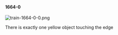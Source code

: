 #### 1664-0
![train-1664-0-0.png](https://github.com/lil-lab/nlvr/raw/master/nlvr/train/images/23/train-1664-0-0.png "train-1664-0-0.png")

There is exactly one yellow object touching the edge